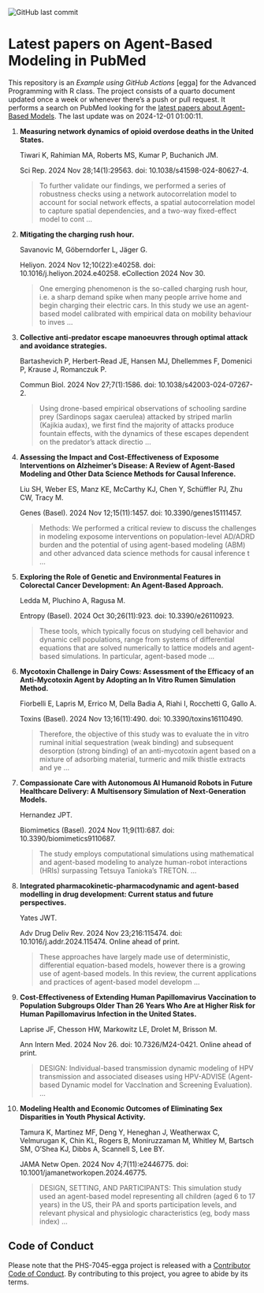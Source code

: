 ![GitHub last
commit](https://img.shields.io/github/last-commit/UofUEpiBio/PHS-7045-egga.png)

# Latest papers on Agent-Based Modeling in PubMed

This repository is an *Example using GitHub Actions* \[egga\] for the
Advanced Programming with R class. The project consists of a quarto
document updated once a week or whenever there’s a push or pull request.
It performs a search on PubMed looking for the <a
href="https://pubmed.ncbi.nlm.nih.gov/?term=agent-based+model&amp;sort=date"
target="_blank">latest papers about Agent-Based Models</a>. The last
update was on 2024-12-01 01:00:11.

<div class="cell">

</div>

1.  **Measuring network dynamics of opioid overdose deaths in the United
    States.**

    Tiwari K, Rahimian MA, Roberts MS, Kumar P, Buchanich JM.

    Sci Rep. 2024 Nov 28;14(1):29563. doi: 10.1038/s41598-024-80627-4.

    > To further validate our findings, we performed a series of
    > robustness checks using a network autocorrelation model to account
    > for social network effects, a spatial autocorrelation model to
    > capture spatial dependencies, and a two-way fixed-effect model to
    > cont …

2.  **Mitigating the charging rush hour.**

    Savanovic M, Göberndorfer L, Jäger G.

    Heliyon. 2024 Nov 12;10(22):e40258. doi:
    10.1016/j.heliyon.2024.e40258. eCollection 2024 Nov 30.

    > One emerging phenomenon is the so-called charging rush hour,
    > i.e. a sharp demand spike when many people arrive home and begin
    > charging their electric cars. In this study we use an agent-based
    > model calibrated with empirical data on mobility behaviour to
    > inves …

3.  **Collective anti-predator escape manoeuvres through optimal attack
    and avoidance strategies.**

    Bartashevich P, Herbert-Read JE, Hansen MJ, Dhellemmes F, Domenici
    P, Krause J, Romanczuk P.

    Commun Biol. 2024 Nov 27;7(1):1586. doi: 10.1038/s42003-024-07267-2.

    > Using drone-based empirical observations of schooling sardine prey
    > (Sardinops sagax caerulea) attacked by striped marlin (Kajikia
    > audax), we first find the majority of attacks produce fountain
    > effects, with the dynamics of these escapes dependent on the
    > predator’s attack directio …

4.  **Assessing the Impact and Cost-Effectiveness of Exposome
    Interventions on Alzheimer’s Disease: A Review of Agent-Based
    Modeling and Other Data Science Methods for Causal Inference.**

    Liu SH, Weber ES, Manz KE, McCarthy KJ, Chen Y, Schüffler PJ, Zhu
    CW, Tracy M.

    Genes (Basel). 2024 Nov 12;15(11):1457. doi: 10.3390/genes15111457.

    > Methods: We performed a critical review to discuss the challenges
    > in modeling exposome interventions on population-level AD/ADRD
    > burden and the potential of using agent-based modeling (ABM) and
    > other advanced data science methods for causal inference t …

5.  **Exploring the Role of Genetic and Environmental Features in
    Colorectal Cancer Development: An Agent-Based Approach.**

    Ledda M, Pluchino A, Ragusa M.

    Entropy (Basel). 2024 Oct 30;26(11):923. doi: 10.3390/e26110923.

    > These tools, which typically focus on studying cell behavior and
    > dynamic cell populations, range from systems of differential
    > equations that are solved numerically to lattice models and
    > agent-based simulations. In particular, agent-based mode …

6.  **Mycotoxin Challenge in Dairy Cows: Assessment of the Efficacy of
    an Anti-Mycotoxin Agent by Adopting an In Vitro Rumen Simulation
    Method.**

    Fiorbelli E, Lapris M, Errico M, Della Badia A, Riahi I, Rocchetti
    G, Gallo A.

    Toxins (Basel). 2024 Nov 13;16(11):490. doi: 10.3390/toxins16110490.

    > Therefore, the objective of this study was to evaluate the in
    > vitro ruminal initial sequestration (weak binding) and subsequent
    > desorption (strong binding) of an anti-mycotoxin agent based on a
    > mixture of adsorbing material, turmeric and milk thistle extracts
    > and ye …

7.  **Compassionate Care with Autonomous AI Humanoid Robots in Future
    Healthcare Delivery: A Multisensory Simulation of Next-Generation
    Models.**

    Hernandez JPT.

    Biomimetics (Basel). 2024 Nov 11;9(11):687. doi:
    10.3390/biomimetics9110687.

    > The study employs computational simulations using mathematical and
    > agent-based modeling to analyze human-robot interactions (HRIs)
    > surpassing Tetsuya Tanioka’s TRETON. …

8.  **Integrated pharmacokinetic-pharmacodynamic and agent-based
    modelling in drug development: Current status and future
    perspectives.**

    Yates JWT.

    Adv Drug Deliv Rev. 2024 Nov 23;216:115474. doi:
    10.1016/j.addr.2024.115474. Online ahead of print.

    > These approaches have largely made use of deterministic,
    > differential equation-based models, however there is a growing use
    > of agent-based models. In this review, the current applications
    > and practices of agent-based model developm …

9.  **Cost-Effectiveness of Extending Human Papillomavirus Vaccination
    to Population Subgroups Older Than 26 Years Who Are at Higher Risk
    for Human Papillomavirus Infection in the United States.**

    Laprise JF, Chesson HW, Markowitz LE, Drolet M, Brisson M.

    Ann Intern Med. 2024 Nov 26. doi: 10.7326/M24-0421. Online ahead of
    print.

    > DESIGN: Individual-based transmission dynamic modeling of HPV
    > transmission and associated diseases using HPV-ADVISE (Agent-based
    > Dynamic model for VaccInation and Screening Evaluation). …

10. **Modeling Health and Economic Outcomes of Eliminating Sex
    Disparities in Youth Physical Activity.**

    Tamura K, Martinez MF, Deng Y, Heneghan J, Weatherwax C, Velmurugan
    K, Chin KL, Rogers B, Moniruzzaman M, Whitley M, Bartsch SM, O’Shea
    KJ, Dibbs A, Scannell S, Lee BY.

    JAMA Netw Open. 2024 Nov 4;7(11):e2446775. doi:
    10.1001/jamanetworkopen.2024.46775.

    > DESIGN, SETTING, AND PARTICIPANTS: This simulation study used an
    > agent-based model representing all children (aged 6 to 17 years)
    > in the US, their PA and sports participation levels, and relevant
    > physical and physiologic characteristics (eg, body mass index) …

## Code of Conduct

Please note that the PHS-7045-egga project is released with a
[Contributor Code of
Conduct](https://contributor-covenant.org/version/2/1/CODE_OF_CONDUCT.html).
By contributing to this project, you agree to abide by its terms.
